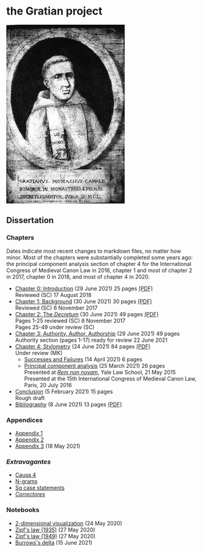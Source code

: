 # the Gratian project

![Gratian](img/Gratian.jpg)

## Dissertation

### Chapters

Dates indicate most recent changes to markdown files, no matter how
minor. Most of the chapters were substantially completed some years
ago: the principal component analysis section of chapter 4 for the
International Congress of Medieval Canon Law in 2016, chapter 1 and
most of chapter 2 in 2017, chapter 0 in 2018, and most of chapter
4 in 2020.

- [Chapter 0: Introduction](Chapter0/chapter0.markdown) (29 June 2021) 25 pages [(PDF)](Chapter0/chapter0.pdf)\
Reviewed (SC) 17 August 2018
- [Chapter 1: Background](Chapter1/chapter1.markdown) (30 June 2021) 30 pages [(PDF)](Chapter1/chapter1.pdf)\
Reviewed (SC) 6 November 2017
- [Chapter 2: The *Decretum*](Chapter2/chapter2.markdown) (30 June 2021) 49 pages [(PDF)](Chapter2/chapter2.pdf)\
Pages 1-25 reviewed (SC) 6 November 2017\
Pages 25-49 under review (SC)
- [Chapter 3: Authority, Author, Authorship](Chapter3/chapter3.markdown) (29 June 2021) 49 pages\
Authority section (pages 1-17) ready for review 22 June 2021
- [Chapter 4: Stylometry](Chapter4/chapter4.markdown) (24 June 2021) 84 pages [(PDF)](Chapter4/chapter4.pdf)\
Under review (MK)
  - [Successes and Failures](Chapter4/successes.markdown) (14 April 2021) 6 pages
  - [Principal component analysis](Chapter4/pca.markdown) (25 March 2021) 26 pages\
  Presented at [*Rem non novam*](https://sites.google.com/site/remnonnovam/), Yale Law School, 21 May 2015\
  Presented at the 15th International Congress of Medieval Canon Law, Paris, 20 July 2016
- [Conclusion](Conclusion/conclusion.markdown) (5 February 2021) 15 pages\
Rough draft
- [Bibliography](bib/biblio.markdown) (8 June 2021) 13 pages [(PDF)](bib/biblio.pdf)

### Appendices

- [Appendix 1](Appendix/appendix1.markdown)
- [Appendix 2](Appendix/appendix2.markdown)
- [Appendix 3](Appendix/appendix3.markdown) (18 May 2021)

### *Extravagantes*

- [Causa 4](Extra/causa4.markdown)
- [N-grams](Extra/n-grams.markdown)
- [Sg case statements](Extra/sg.markdown)
- [*Correctores*](Extra/correctores.markdown)

### Notebooks

- [2-dimensional visualization](Notebooks/Burrows/Visualization.ipynb) (24 May 2020)
- [Zipf's law (1935)](Notebooks/Zipf/Zipf35.ipynb) (27 May 2020)
- [Zipf's law (1949)](Notebooks/Zipf/Zipf49.ipynb) (27 May 2020)
- [Burrows's delta](Notebooks/Burrows/Burrows.ipynb) (15 June 2021)
